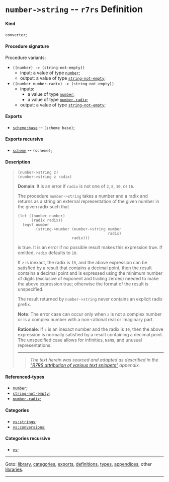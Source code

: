 

<a id='definition__r7rs__number-_3e_string'></a>

# `number->string` -- `r7rs` Definition


<a id='definition__r7rs__number-_3e_string__kind'></a>

#### Kind

`converter`;


<a id='definition__r7rs__number-_3e_string__procedure-signature'></a>

#### Procedure signature

Procedure variants:
 * `((number) -> (string-not-empty))`
   * input: a value of type [`number`](../../r7rs/types/number.md#type__r7rs__number);
   * output: a value of type [`string-not-empty`](../../r7rs/types/string-not-empty.md#type__r7rs__string-not-empty);
 * `((number number-radix) -> (string-not-empty))`
   * inputs:
     * a value of type [`number`](../../r7rs/types/number.md#type__r7rs__number);
     * a value of type [`number-radix`](../../r7rs/types/number-radix.md#type__r7rs__number-radix);
   * output: a value of type [`string-not-empty`](../../r7rs/types/string-not-empty.md#type__r7rs__string-not-empty);


<a id='definition__r7rs__number-_3e_string__exports'></a>

#### Exports

 * [`scheme:base`](../../r7rs/exports/scheme_3a_base.md#export__r7rs__scheme_3a_base) -- `(scheme base)`;


<a id='definition__r7rs__number-_3e_string__exports-recursive'></a>

#### Exports recursive

 * [`scheme`](../../r7rs/exports/scheme.md#export__r7rs__scheme) -- `(scheme)`;


<a id='definition__r7rs__number-_3e_string__description'></a>

#### Description

> ````
> (number->string z)
> (number->string z radix)
> ````
> 
> 
> **Domain**:  It is an error if `radix` is not one of `2`, `8`, `10`, or `16`.
> 
> The procedure `number->string` takes a
> number and a radix and returns as a string an external representation of
> the given number in the given radix such that
> ````
> (let ((number number)
>       (radix radix))
>   (eqv? number
>         (string->number (number->string number
>                                         radix)
>                         radix)))
> ````
> is true.  It is an error if no possible result makes this expression true.
> If omitted, `radix` defaults to `10`.
> 
> If `z` is inexact, the radix is `10`, and the above expression
> can be satisfied by a result that contains a decimal point,
> then the result contains a decimal point and is expressed using the
> minimum number of digits (exclusive of exponent and trailing
> zeroes) needed to make the above expression
> true;
> otherwise the format of the result is unspecified.
> 
> The result returned by `number->string`
> never contains an explicit radix prefix.
> 
> **Note**:  The error case can occur only when `z` is not a complex number
> or is a complex number with a non-rational real or imaginary part.
> 
> **Rationale**:  If `z` is an inexact number and
> the radix is `10`, then the above expression is normally satisfied by
> a result containing a decimal point.  The unspecified case
> allows for infinities, `NaN`s, and unusual representations.
> 
> 
> ----
> > *The text herein was sourced and adapted as described in the ["R7RS attribution of various text snippets"](../../r7rs/appendices/attribution.md#appendix__r7rs__attribution) appendix.*


<a id='definition__r7rs__number-_3e_string__referenced-types'></a>

#### Referenced-types

 * [`number`](../../r7rs/types/number.md#type__r7rs__number);
 * [`string-not-empty`](../../r7rs/types/string-not-empty.md#type__r7rs__string-not-empty);
 * [`number-radix`](../../r7rs/types/number-radix.md#type__r7rs__number-radix);


<a id='definition__r7rs__number-_3e_string__categories'></a>

#### Categories

 * [`vs:strings`](../../vonuvoli/categories/vs_3a_strings.md#category__vonuvoli__vs_3a_strings);
 * [`vs:conversions`](../../vonuvoli/categories/vs_3a_conversions.md#category__vonuvoli__vs_3a_conversions);


<a id='definition__r7rs__number-_3e_string__categories-recursive'></a>

#### Categories recursive

 * [`vs`](../../vonuvoli/categories/vs.md#category__vonuvoli__vs);

----

Goto: [library](../../r7rs/_index.md#library__r7rs), [categories](../../r7rs/categories/_index.md#toc__r7rs__categories), [exports](../../r7rs/exports/_index.md#toc__r7rs__exports), [definitions](../../r7rs/definitions/_index.md#toc__r7rs__definitions), [types](../../r7rs/types/_index.md#toc__r7rs__types), [appendices](../../r7rs/appendices/_index.md#toc__r7rs__appendices), other [libraries](../../_libraries.md#toc__libraries).

----

